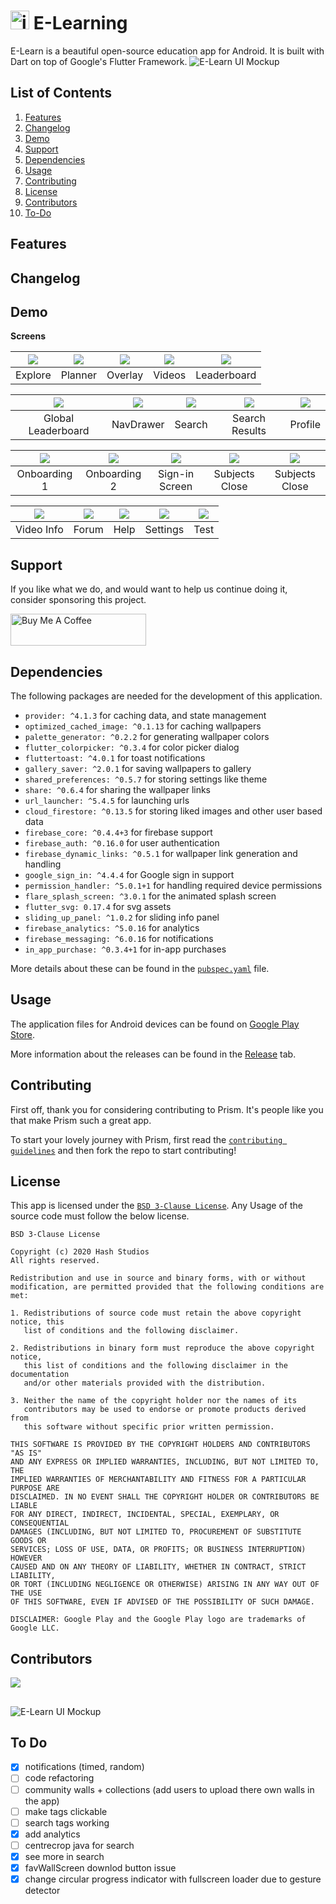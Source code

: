 # <img src="android/app/src/main/res/mipmap-xxhdpi/ic_launcher.png" alt="icon" width=30> E-Learning

E-Learn is a beautiful open-source education app for Android. It is built with Dart on top of Google's Flutter Framework.
<img alt='E-Learn UI Mockup' src='demo/Frame 1.png'/>

## List of Contents

1. [Features](#features)
2. [Changelog](#changelog)
3. [Demo](#demo)
4. [Support](#support)
5. [Dependencies](#dependencies)
6. [Usage](#usage)
7. [Contributing](#contributing)
8. [License](#license)
9. [Contributors](#contributors)
10. [To-Do](#to-do)

## Features

## Changelog

## Demo

**Screens**

| ![](demo/Screen/Home.png) | ![](demo/Screen/Calendar.png) | ![](demo/Screen/Home/Overlay.png) | ![](demo/Screen/Videos.png) | ![](demo/Screen/Stats/Local.png) |
| :-------------: | :-------------:  | :-------------:  | :-------------:  | :-------------:  |
|     Explore     |    Planner    |    Overlay     |     Videos       |     Leaderboard     |


| ![](demo/Screen/Stats/Global.png) | ![](demo/Screen/NavDrawer.png) | ![](demo/Screen/Home/Search.png) | ![](demo/Screen/Home/Search/Results.png) | ![](demo/Screen/Profile.png) |
| :-------------: | :-------------:  | :-------------:  | :-------------:  | :-------------:  |
|     Global Leaderboard    |    NavDrawer    |    Search     |     Search Results      |     Profile     |


| ![](demo/Screen/Onboarding/1.png) | ![](demo/Screen/Onboarding/2.png)| ![](demo/Screen/Onboarding/3.png)       | ![](demo/Screen/Subjects/Close.png)  | ![](demo/Screen/Subjects/Open.png)|
| :-------------:  | :-------------: | :-------------:       | :-------------:  | :-------------: |
|  Onboarding 1    |    Onboarding 2       |  Sign-in Screen    | Subjects Close   | Subjects Close  |

| ![](demo/Screen/Video/Open.png) | ![](demo/Screen/Forum.png) | ![](demo/Screen/Help.png) | ![](demo/Screen/Settings.png) | ![](demo/Screen/Test.png) |
| :-------------: | :-------------:  | :-------------:  | :-------------:  | :-------------:  |
|     Video Info    |    Forum    |    Help     |     Settings       |     Test     |


## Support

If you like what we do, and would want to help us continue doing it, consider sponsoring this project.

<a href="https://www.buymeacoffee.com/HashStudios" target="_blank"><img src="https://cdn.buymeacoffee.com/buttons/default-orange.png" alt="Buy Me A Coffee" height=51 width=217></a>

## Dependencies

The following packages are needed for the development of this application.

- `provider: ^4.1.3` for caching data, and state management
- `optimized_cached_image: ^0.1.13` for caching wallpapers
- `palette_generator: ^0.2.2` for generating wallpaper colors
- `flutter_colorpicker: ^0.3.4` for color picker dialog
- `fluttertoast: ^4.0.1` for toast notifications
- `gallery_saver: ^2.0.1` for saving wallpapers to gallery
- `shared_preferences: ^0.5.7` for storing settings like theme
- `share: ^0.6.4` for sharing the wallpaper links
- `url_launcher: ^5.4.5` for launching urls
- `cloud_firestore: ^0.13.5` for storing liked images and other user based data
- `firebase_core: ^0.4.4+3` for firebase support
- `firebase_auth: ^0.16.0` for user authentication
- `firebase_dynamic_links: ^0.5.1` for wallpaper link generation and handling
- `google_sign_in: ^4.4.4` for Google sign in support
- `permission_handler: ^5.0.1+1` for handling required device permissions
- `flare_splash_screen: ^3.0.1` for the animated splash screen
- `flutter_svg: 0.17.4` for svg assets
- `sliding_up_panel: ^1.0.2` for sliding info panel
- `firebase_analytics: ^5.0.16` for analytics
- `firebase_messaging: ^6.0.16` for notifications
- `in_app_purchase: ^0.3.4+1` for in-app purchases

More details about these can be found in the [`pubspec.yaml`](https://github.com/Hash-Studios/Prism/tree/master/pubspec.yaml) file.

## Usage

The application files for Android devices can be found on [Google Play Store](https://play.google.com/store/apps/details?id=com.hash.prism).

More information about the releases can be found in the [Release](https://github.com/Hash-Studios/Prism/releases) tab.

## Contributing

First off, thank you for considering contributing to Prism. It's people like you that make Prism such a great app.

To start your lovely journey with Prism, first read the [`contributing guidelines`](https://github.com/Hash-Studios/Prism/tree/master/CONTRIBUTING.md) and then fork the repo to start contributing!

## License

This app is licensed under the [`BSD 3-Clause License`](https://github.com/Hash-Studios/Prism/tree/master/LICENSE.txt).
Any Usage of the source code must follow the below license.

```
BSD 3-Clause License

Copyright (c) 2020 Hash Studios
All rights reserved.

Redistribution and use in source and binary forms, with or without
modification, are permitted provided that the following conditions are met:

1. Redistributions of source code must retain the above copyright notice, this
   list of conditions and the following disclaimer.

2. Redistributions in binary form must reproduce the above copyright notice,
   this list of conditions and the following disclaimer in the documentation
   and/or other materials provided with the distribution.

3. Neither the name of the copyright holder nor the names of its
   contributors may be used to endorse or promote products derived from
   this software without specific prior written permission.

THIS SOFTWARE IS PROVIDED BY THE COPYRIGHT HOLDERS AND CONTRIBUTORS "AS IS"
AND ANY EXPRESS OR IMPLIED WARRANTIES, INCLUDING, BUT NOT LIMITED TO, THE
IMPLIED WARRANTIES OF MERCHANTABILITY AND FITNESS FOR A PARTICULAR PURPOSE ARE
DISCLAIMED. IN NO EVENT SHALL THE COPYRIGHT HOLDER OR CONTRIBUTORS BE LIABLE
FOR ANY DIRECT, INDIRECT, INCIDENTAL, SPECIAL, EXEMPLARY, OR CONSEQUENTIAL
DAMAGES (INCLUDING, BUT NOT LIMITED TO, PROCUREMENT OF SUBSTITUTE GOODS OR
SERVICES; LOSS OF USE, DATA, OR PROFITS; OR BUSINESS INTERRUPTION) HOWEVER
CAUSED AND ON ANY THEORY OF LIABILITY, WHETHER IN CONTRACT, STRICT LIABILITY,
OR TORT (INCLUDING NEGLIGENCE OR OTHERWISE) ARISING IN ANY WAY OUT OF THE USE
OF THIS SOFTWARE, EVEN IF ADVISED OF THE POSSIBILITY OF SUCH DAMAGE.
```

```
DISCLAIMER: Google Play and the Google Play logo are trademarks of Google LLC.
```

## Contributors

<a href="https://github.com/Hash-Studios/Prism/graphs/contributors">
  <img src="https://contributors-img.web.app/image?repo=Hash-Studios/Prism" />
</a>

## 
![E-Learn UI Mockup](demo/Prism_Mockup2.png)

## To Do

- [x] notifications (timed, random)
- [ ] code refactoring
- [ ] community walls + collections (add users to upload there own walls in the app)
- [ ] make tags clickable
- [ ] search tags working
- [x] add analytics
- [ ] centrecrop java for search
- [x] see more in search
- [x] favWallScreen downlod button issue
- [x] change circular progress indicator with fullscreen loader due to gesture detector
